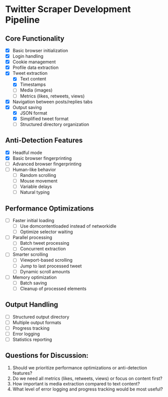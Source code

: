 # Twitter Scraper Development Pipeline

## Core Functionality
- [x] Basic browser initialization
- [x] Login handling
- [x] Cookie management
- [x] Profile data extraction
- [x] Tweet extraction
  - [x] Text content
  - [x] Timestamps
  - [ ] Media (images)
  - [ ] Metrics (likes, retweets, views)
- [x] Navigation between posts/replies tabs
- [x] Output saving
  - [x] JSON format
  - [x] Simplified tweet format
  - [ ] Structured directory organization

## Anti-Detection Features
- [x] Headful mode
- [x] Basic browser fingerprinting
- [ ] Advanced browser fingerprinting
- [ ] Human-like behavior
  - [ ] Random scrolling
  - [ ] Mouse movement
  - [ ] Variable delays
  - [ ] Natural typing

## Performance Optimizations
- [ ] Faster initial loading
  - [ ] Use domcontentloaded instead of networkidle
  - [ ] Optimize selector waiting
- [ ] Parallel processing
  - [ ] Batch tweet processing
  - [ ] Concurrent extraction
- [ ] Smarter scrolling
  - [ ] Viewport-based scrolling
  - [ ] Jump to last processed tweet
  - [ ] Dynamic scroll amounts
- [ ] Memory optimization
  - [ ] Batch saving
  - [ ] Cleanup of processed elements

## Output Handling
- [ ] Structured output directory
- [ ] Multiple output formats
- [ ] Progress tracking
- [ ] Error logging
- [ ] Statistics reporting

## Questions for Discussion:
1. Should we prioritize performance optimizations or anti-detection features?
2. Do we need all metrics (likes, retweets, views) or focus on content first?
3. How important is media extraction compared to text content?
4. What level of error logging and progress tracking would be most useful? 